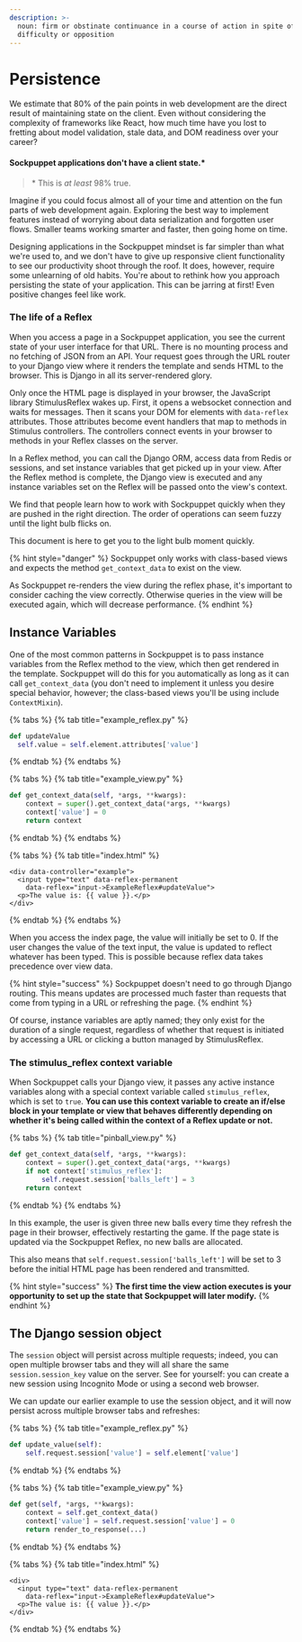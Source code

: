 ```yaml
---
description: >-
  noun: firm or obstinate continuance in a course of action in spite of
  difficulty or opposition
---
```


# Persistence

We estimate that 80% of the pain points in web development are the direct result of maintaining state on the client. Even without considering the complexity of frameworks like React, how much time have you lost to fretting about model validation, stale data, and DOM readiness over your career?

#### Sockpuppet applications don't have a client state.\*

> \* This is _at least_ 98% true.

Imagine if you could focus almost all of your time and attention on the fun parts of web development again. Exploring the best way to implement features instead of worrying about data serialization and forgotten user flows. Smaller teams working smarter and faster, then going home on time.

Designing applications in the Sockpuppet mindset is far simpler than what we're used to, and we don't have to give up responsive client functionality to see our productivity shoot through the roof. It does, however, require some unlearning of old habits. You're about to rethink how you approach persisting the state of your application. This can be jarring at first! Even positive changes feel like work.

### The life of a Reflex

When you access a page in a Sockpuppet application, you see the current state of your user interface for that URL. There is no mounting process and no fetching of JSON from an API. Your request goes through the URL router to your Django view where it renders the template and sends HTML to the browser. This is Django in all its server-rendered glory.

Only once the HTML page is displayed in your browser, the JavaScript library StimulusReflex wakes up. First, it opens a websocket connection and waits for messages. Then it scans your DOM for elements with `data-reflex` attributes. Those attributes become event handlers that map to methods in Stimulus controllers. The controllers connect events in your browser to methods in your Reflex classes on the server.

In a Reflex method, you can call the Django ORM, access data from Redis or sessions, and set instance variables that get picked up in your view. After the Reflex method is complete, the Django view is executed and any instance variables set on the Reflex will be passed onto the view's context.

We find that people learn how to work with Sockpuppet quickly when they are pushed in the right direction. The order of operations can seem fuzzy until the light bulb flicks on.

This document is here to get you to the light bulb moment quickly.

{% hint style="danger" %}
Sockpuppet only works with class-based views and expects the method `get_context_data` to exist on the view.

As Sockpuppet re-renders the view during the reflex phase, it's important to consider caching the view correctly. Otherwise queries in the view will be executed again, which will decrease performance.
{% endhint %}

## Instance Variables

One of the most common patterns in Sockpuppet is to pass instance variables from the Reflex method to the view, which then get rendered in the template. Sockpuppet will do this for you automatically as long as it can call `get_context_data` (you don't need to implement it unless you desire special behavior, however; the class-based views you'll be using include `ContextMixin`).

{% tabs %}
{% tab title="example\_reflex.py" %}
```python
def updateValue
  self.value = self.element.attributes['value']
```
{% endtab %}
{% endtabs %}

{% tabs %}
{% tab title="example\_view.py" %}
```python
def get_context_data(self, *args, **kwargs):
    context = super().get_context_data(*args, **kwargs)
    context['value'] = 0
    return context
```
{% endtab %}
{% endtabs %}

{% tabs %}
{% tab title="index.html" %}
```markup
<div data-controller="example">
  <input type="text" data-reflex-permanent
    data-reflex="input->ExampleReflex#updateValue">
  <p>The value is: {{ value }}.</p>
</div>
```
{% endtab %}
{% endtabs %}

When you access the index page, the value will initially be set to 0. If the user changes the value of the text input, the value is updated to reflect whatever has been typed. This is possible because reflex data takes precedence over view data.

{% hint style="success" %}
Sockpuppet doesn't need to go through Django routing. This means updates are processed much faster than requests that come from typing in a URL or refreshing the page.
{% endhint %}

Of course, instance variables are aptly named; they only exist for the duration of a single request, regardless of whether that request is initiated by accessing a URL or clicking a button managed by StimulusReflex.

### The stimulus\_reflex context variable

When Sockpuppet calls your Django view, it passes any active instance variables along with a special context variable called `stimulus_reflex`, which is set to `true`. **You can use this context variable to create an if/else block in your template or view that behaves differently depending on whether it's being called within the context of a Reflex update or not.**

{% tabs %}
{% tab title="pinball\_view.py" %}
```python
def get_context_data(self, *args, **kwargs):
    context = super().get_context_data(*args, **kwargs)
    if not context['stimulus_reflex']:
        self.request.session['balls_left'] = 3
    return context
```
{% endtab %}
{% endtabs %}

In this example, the user is given three new balls every time they refresh the page in their browser, effectively restarting the game. If the page state is updated via the Sockpuppet Reflex, no new balls are allocated.

This also means that `self.request.session['balls_left']` will be set to 3 before the initial HTML page has been rendered and transmitted.

{% hint style="success" %}
**The first time the view action executes is your opportunity to set up the state that Sockpuppet will later modify.**
{% endhint %}

## The Django session object

The `session` object will persist across multiple requests; indeed, you can open multiple browser tabs and they will all share the same `session.session_key` value on the server. See for yourself: you can create a new session using Incognito Mode or using a second web browser.

We can update our earlier example to use the session object, and it will now persist across multiple browser tabs and refreshes:

{% tabs %}
{% tab title="example\_reflex.py" %}
```python
def update_value(self):
    self.request.session['value'] = self.element['value']
```
{% endtab %}
{% endtabs %}

{% tabs %}
{% tab title="example\_view.py" %}
```python
def get(self, *args, **kwargs):
    context = self.get_context_data()
    context['value'] = self.request.session['value'] = 0
    return render_to_response(...)
```
{% endtab %}
{% endtabs %}

{% tabs %}
{% tab title="index.html" %}
```markup
<div>
  <input type="text" data-reflex-permanent
    data-reflex="input->ExampleReflex#updateValue">
  <p>The value is: {{ value }}.</p>
</div>
```
{% endtab %}
{% endtabs %}


